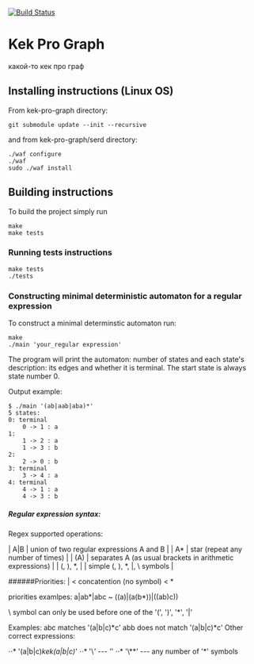 [![Build Status](https://travis-ci.com/rediska0123/kek-pro-graph.svg?branch=master)](https://travis-ci.org/rediska0123/kek-pro-graph)

# Kek Pro Graph
какой-то кек про граф

## Installing instructions (Linux OS)

From kek-pro-graph directory:
```
git submodule update --init --recursive
```
and from kek-pro-graph/serd directory:
```
./waf configure
./waf
sudo ./waf install
```

## Building instructions

To build the project simply run
```
make
make tests
```

### Running tests instructions

```
make tests
./tests
```

### Constructing minimal deterministic automaton for a regular expression

To construct a minimal determinstic automaton run:
```
make
./main 'your_regular expression'
```
The program will print the automaton: number of states and each state's description: its edges and whether it is terminal.
The start state is always state number 0.

Output example:
```
$ ./main '(ab|aab|aba)*'
5 states: 
0: terminal
	0 -> 1 : a
1: 
	1 -> 2 : a
	1 -> 3 : b
2: 
	2 -> 0 : b
3: terminal
	3 -> 4 : a
4: terminal
	4 -> 1 : a
	4 -> 3 : b
```

##### Regular expression syntax:

Regex supported operations:

| A|B                   | union of two regular expressions A and B                  |
| A*                    | star (repeat any number of times)                         |
| (A)                   | separates A (as usual brackets in arithmetic expressions) |
| \(, \), \*, \|        | simple (, ), *, |, \ symbols                              |

######Priorities: | < concatention (no symbol) < *

  priorities examlpes:  a|ab*|abc ~ ((a)|(a(b*))|((ab)c))

\ symbol can only be used before one of the '(', ')', '*', '|'

Examples:  abc matches        '(a|b|c)*c'
           abb does not match '(a|b|c)*c'
Other correct expressions:

⋅⋅* '(a|b|c)*kek(a|b|c)*'
⋅⋅* '\\*' --- '*'
⋅⋅* '\\**' --- any number of '*' symbols

